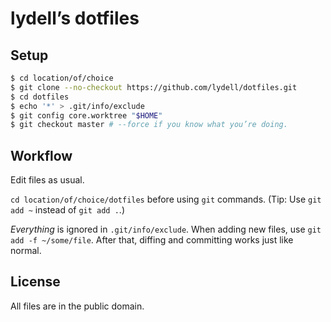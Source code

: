 # lydell’s dotfiles

## Setup

```sh
$ cd location/of/choice
$ git clone --no-checkout https://github.com/lydell/dotfiles.git
$ cd dotfiles
$ echo '*' > .git/info/exclude
$ git config core.worktree "$HOME"
$ git checkout master # --force if you know what you’re doing.
```

## Workflow

Edit files as usual.

`cd location/of/choice/dotfiles` before using `git` commands.
(Tip: Use `git add ~` instead of `git add .`.)

_Everything_ is ignored in `.git/info/exclude`. When adding new files, use `git
add -f ~/some/file`. After that, diffing and committing works just like normal.

## License

All files are in the public domain.
